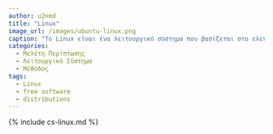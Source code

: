 ```yaml
---
author: u2nmd
title: "Linux"
image_url: /images/ubuntu-linux.png
caption: "Το Linux είναι ένα λειτουργικό σύστημα που βασίζεται στο ελεύθερο λογισμικό. Παρουσιάζει μεγάλο ενδιαφέρον σαν μελέτη περίπτωσης γιατί συνεχώς εξελίσσεται, διακρίνεται σε πολλές διανομές και απευθύνεται σε διάφορους τύπους χρηστών."
categories:
  - Μελέτη Περίπτωσης
  - Λειτουργικό Σύστημα
  - Μέθοδος
tags:
  - Linux
  - free software
  - distributions
---
```


{% include cs-linux.md %}

